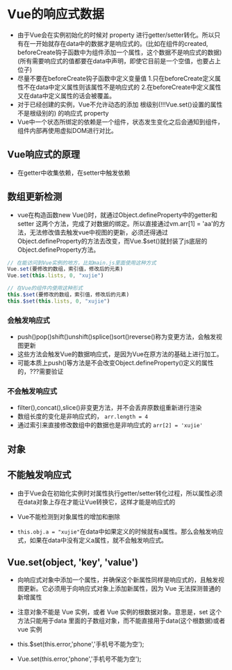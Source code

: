 <!--
 * @Author: x09898 coder_xujie@163.com
 * @Date: 2022-05-09 20:54:40
 * @LastEditors: xujie 1607526161@qq.com
 * @LastEditTime: 2022-08-14 01:47:45
 * @FilePath: \HTML-CSS-Javascript-\Vue框架\vue的教程\vue的响应式数据.md
 * @Description:
-->
# Vue的响应式数据

* 由于Vue会在实例初始化的时候对 property 进行getter/setter转化。所以只有在一开始就存在data中的数据才是响应式的。(比如在组件的created, beforeCreate钩子函数中为组件添加一个属性，这个数据不是响应式的数据)(所有需要响应式的值都要在data中声明，即使它目前是一个空值，也要占上位子)
* 尽量不要在beforeCreate钩子函数中定义变量值 1.只在beforeCreate定义属性不在data中定义属性则该属性不是响应式的 2.在beforeCreate中定义属性又在data中定义属性的话会被覆盖。
* 对于已经创建的实例，Vue不允许动态的添加 根级别(!!!Vue.set()设置的属性不是根级别的) 的响应式 property
* Vue中一个状态所绑定的依赖是一个组件，状态发生变化之后会通知到组件，组件内部再使用虚拟DOM进行对比。

## Vue响应式的原理

* 在getter中收集依赖，在setter中触发依赖

## 数组更新检测

* vue在构造函数new Vue()时，就通过Object.defineProperty中的getter和setter 这两个方法，完成了对数据的绑定。所以直接通过vm.arr[1] = 'aa'的方法，无法修改值去触发vue中视图的更新，必须还得通过Object.defineProperty的方法去改变，而Vue.$set()就封装了js底层的Object.defineProperty方法。

```js
// 在能访问到Vue实例的地方，比如main.js里面使用这种方式
Vue.set(要修改的数组，索引值，修改后的元素)
Vue.set(this.lists, 0, "xujie")

// 在Vue的组件内使用这种形式
this.$set(要修改的数组，索引值，修改后的元素)
this.$set(this.lists, 0, "xujie")
```

### 会触发响应式

* push()pop()shift()unshift()splice()sort()reverse()称为变更方法，会触发视图更新
* 这些方法会触发Vue的数据响应式，是因为Vue在原方法的基础上进行加工。
* 可能本质上push()等方法是不会改变Object.defineProperty()定义的属性的，???需要验证

### 不会触发响应式

* filter(),concat(),slice()非变更方法，并不会丢弃原数组重新进行渲染
* 数组长度的变化是非响应式的， `arr.length = 4`
* 通过索引来直接修改数组中的数据也是非响应式的 `arr[2] = 'xujie'`

## 对象

## 不能触发响应式

* 由于Vue会在初始化实例时对属性执行getter/setter转化过程，所以属性必须在data对象上存在才能让Vue转换它，这样才能是响应式的

* Vue不能检测到对象属性的增加和删除
* `this.obj.a = "xujie"`在data中如果定义的时候就有a属性。那么会触发响应式，如果在data中没有定义a属性，就不会触发响应式。

## Vue.set(object, 'key', 'value')

* 向响应式对象中添加一个属性，并确保这个新属性同样是响应式的，且触发视图更新。它必须用于向响应式对象上添加新属性，因为 Vue 无法探测普通的新增属性
* 注意对象不能是 Vue 实例，或者 Vue 实例的根数据对象。意思是，set 这个方法只能用于data 里面的子数组对象，而不能直接用于data(这个根数据)或者vue 实例

* this.$set(this.error,'phone','手机号不能为空');
* Vue.set(this.error,'phone','手机号不能为空');

